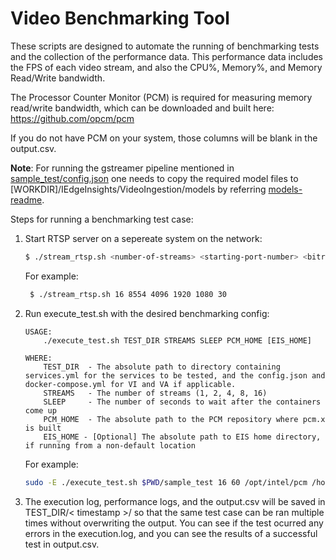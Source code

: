 # Video Benchmarking Tool

These scripts are designed to automate the running of benchmarking tests and the collection of the performance data. This performance data includes the FPS of each video stream, and also the CPU%, Memory%, and Memory Read/Write bandwidth.

The Processor Counter Monitor (PCM) is required for measuring memory read/write bandwidth, which can be downloaded and built here: https://github.com/opcm/pcm

If you do not have PCM on your system, those columns will be blank in the output.csv.

**Note**: For running the gstreamer pipeline mentioned in [sample_test/config.json](sample_test/config.json) one needs to copy the required model files to [WORKDIR]/IEdgeInsights/VideoIngestion/models by referring [models-readme](../../../VideoIngestion/models/README.md).

Steps for running a benchmarking test case:

1. Start RTSP server on a sepereate system on the network:

    ```sh
    $ ./stream_rtsp.sh <number-of-streams> <starting-port-number> <bitrate> <width> <height> <framerate>
    ```
   For example:
   ```sh
    $ ./stream_rtsp.sh 16 8554 4096 1920 1080 30
   ```

2. Run execute_test.sh with the desired benchmarking config:
    ```
    USAGE:
        ./execute_test.sh TEST_DIR STREAMS SLEEP PCM_HOME [EIS_HOME]

    WHERE:
        TEST_DIR  - The absolute path to directory containing services.yml for the services to be tested, and the config.json and docker-compose.yml for VI and VA if applicable.
        STREAMS   - The number of streams (1, 2, 4, 8, 16)
        SLEEP     - The number of seconds to wait after the containers come up
        PCM_HOME  - The absolute path to the PCM repository where pcm.x is built
        EIS_HOME - [Optional] The absolute path to EIS home directory, if running from a non-default location
    ```
   For example:
    ```sh
    sudo -E ./execute_test.sh $PWD/sample_test 16 60 /opt/intel/pcm /home/intel/IEdgeInsights
    ```

3. The execution log, performance logs, and the output.csv will be saved in TEST_DIR/< timestamp >/ so that the same test case can be ran multiple times without overwriting the output. You can see if the test ocurred any errors in the execution.log, and you can see the results of a successful test in output.csv.

